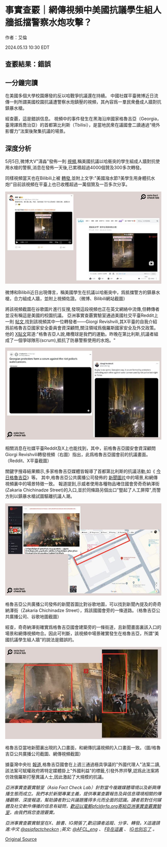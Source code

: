 # 事實查覈｜網傳視頻中美國抗議學生組人牆抵擋警察水炮攻擊？

作者：艾倫

2024.05.13 10:30 EDT

## 查覈結果：錯誤

## 一分鐘完讀

在美國多個大學校園爆發的反以哈戰爭抗議還在持續。 中國社媒平臺微博近日流傳一則所謂美國校園抗議遭警察水炮鎮壓的視頻，其內容爲一羣民衆疊成人牆對抗鎮暴水槍。

經查覈，這是錯誤信息。 視頻中的事件發生在黑海沿岸國家格魯吉亞（Georgia，臺灣譯爲喬治亞）的首都第比利斯（Tbilisi），是當地民衆在議國會二讀通過“境外影響力”法案後聚集抗議的場景。

## 深度分析

5月5日,微博大V"濤淼"發佈一則 [視頻](https://weibo.com/1256692472/OcReemUJw?refer_flag=1001030103_),稱美國抗議以哈衝突的學生組成人牆對抗使用水槍的警察,消息在發佈一天後,已累積超過4000個贊及300多次轉發。

同樣視頻當天也在Bilibili上被 [轉發](https://www.bilibili.com/video/BV1xH4y137F7/?spm_id_from=333.788.recommend_more_video.15),並附上文字:"美國潑水節?美學生用身體抗水炮!"目前該視頻在平臺上也已收穫超過一萬個贊及一百多次分享。

![圖1.jpg](images/GJF44BXD6FR7PBSJWWB4RZMZPY.jpg)

微博和Bilibili近日出現傳言，稱美國學生在抗議以哈衝突中，爲抵擋警方的鎮暴水槍，合力組成人牆，並附上視頻佐證。（微博、Bilibili網站截圖）

將該視頻截圖在谷歌圖片進行反搜,發現這段視頻也正在英文網絡中流傳,但轉傳者並沒有稱這是美國的校園抗議。 亞洲事實查覈實驗室通過美國社交平臺Reddit上一則 [帖文](https://www.reddit.com/r/rugbyunion/comments/1cib0sl/georgian_protesters_form_a_scrum_against_the_riot/?utm_source=embedv2&utm_medium=post_embed&utm_content=whitespace&embed_host_url=https://www.ruck.co.uk/the-incredible-moment-georgian-protesters-form-a-scrum-against-the-riot-polices-watercannons/),找到該視頻其中一位轉發者——Giorgi Revishvili,其X平臺的自我介紹爲前格魯吉亞國家安全委員會資深顧問,關注領域爲俄羅斯國家安全及外交政策。 他的 [X貼文](https://x.com/revishvilig/status/1785909616594829701)寫道:"格魯吉亞人說,橄欖球是我們的運動。昨晚在第比利斯,抗議者組成了一個爭球隊形(scrum),抵抗了防暴警察使用的水炮。"

![圖2.jpg](images/SGGFZPP54YW4WBKF57OMOCFUPM.jpg)

相關消息在社媒平臺Reddit及X上也能找到，其中，前格魯吉亞國安會資深顧問Giorgi Revishvili轉發視頻（右圖）指出，此爲格魯吉亞國會前的抗議畫面。（Reddit、X平臺截圖）

關鍵字搜尋結果顯示,多家格魯吉亞媒體皆報導了首都第比利斯的抗議活動,如《 [今日格魯吉亞](https://georgiatoday.ge/police-give-up-roads-attack-protesters-from-within-parliament-building/)》等。 其中,格魯吉亞公共廣播公司發佈的 [新聞圖片](https://1tv.ge/news/parlamenttan-vitareba-isev-daidzaba-aqciis-monawileebma-chichinadzis-quchaze-parlamentis-ert-erti-shesasvleli-skhvadaskhva-sagnebit-chakherges/)中的場景,和網傳視頻裏中的場景特徵一致。 報道提到,示威者使用各種物品堵住國會旁奇奇納澤街(Zakaria Chichinadze Street)的入口,並於同條路另個出口"豎起了人工屏障",而警方則以鎮暴水槍試圖驅離抗議人潮。

![圖3.jpg](images/6EBS22LUYLFOZVVXRIFW74UXFQ.jpg)

格魯吉亞公共廣播公司發佈的新聞首圖比對谷歌地圖，可以找到新聞內提及的奇奇納澤街（Zakaria Chichinadze Street），爲該國國會旁的一條道路。（格魯吉亞公共廣播公司、谷歌地圖截圖）

經查，奇奇納澤街確實爲格魯吉亞國會建築旁的一條街道，且新聞畫面裏該入口的場景和網傳視頻吻合。因此可判斷，該視頻中場景確實發生在格魯吉亞，所謂“美國抗議學生組人牆”的說法是錯誤的。

![圖4.jpg](images/DL4COTVXAMJRWWFDFSOHSNOSFQ.jpg)

格魯吉亞當地新聞裏出現的入口畫面，和網傳抗議視頻的入口畫面一致。（圖/格魯吉亞公共廣播公司截圖、網傳視頻截圖）

據臺灣中央社 [報道](https://www.cna.com.tw/news/aopl/202405030126.aspx),格魯吉亞國會在上週三通過極具爭議的"外國代理人"法案二讀,該法案可賦權政府將特定媒體掛上"外國利益"的標籤,引發外界抨擊,認爲此法案將仿效俄羅斯打壓異議人士,因此激起了大規模的抗議。

*亞洲事實查覈實驗室（Asia Fact Check Lab）針對當今複雜媒體環境以及新興傳播生態而成立。我們本於新聞專業主義，提供專業查覈報告及與信息環境相關的傳播觀察、深度報道，幫助讀者對公共議題獲得多元而全面的認識。讀者若對任何媒體及社交軟件傳播的信息有疑問，歡迎以電郵afcl@rfa.org寄給亞洲事實查覈實驗室，由我們爲您查證覈實。*

*亞洲事實查覈實驗室在X、臉書、IG開張了,歡迎讀者追蹤、分享、轉發。X這邊請進:中文*  [*@asiafactcheckcn*](https://twitter.com/asiafactcheckcn)  *;英文:*  [*@AFCL\_eng*](https://twitter.com/AFCL_eng)  *、*  [*FB在這裏*](https://www.facebook.com/asiafactchecklabcn)  *、*  [*IG也別忘了*](https://www.instagram.com/asiafactchecklab/)  *。*



[Original Source](https://www.rfa.org/mandarin/shishi-hecha/hc-05132024103049.html)